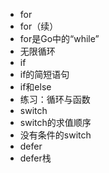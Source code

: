 - for
- for（续）
- for是Go中的“while”
- 无限循环
- if
- if的简短语句
- if和else
- 练习：循环与函数
- switch
- switch的求值顺序
- 没有条件的switch
- defer
- defer栈
